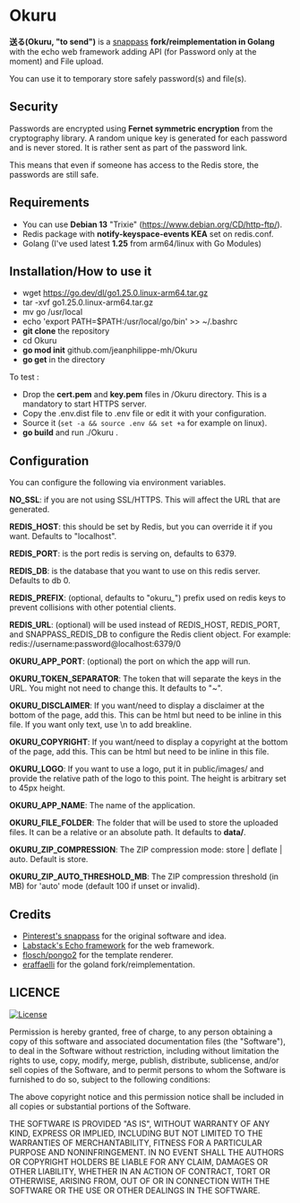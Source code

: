# Okuru
**送る(Okuru, "to send")** is a [snappass](https://github.com/pinterest/snappass) **fork/reimplementation in Golang** with the echo web framework adding API (for Password only at the moment) and File upload.

You can use it to temporary store safely password(s) and file(s).

## Security

Passwords are encrypted using **Fernet symmetric encryption** from the cryptography library. A random unique key is generated for each password and is never stored.
It is rather sent as part of the password link. 

This means that even if someone has access to the Redis store, the passwords are still safe.

## Requirements

* You can use **Debian 13** "Trixie" (https://www.debian.org/CD/http-ftp/).
* Redis package with **notify-keyspace-events KEA** set on redis.conf.
* Golang (I've used latest **1.25** from arm64/linux with Go Modules)

## Installation/How to use it

* wget https://go.dev/dl/go1.25.0.linux-arm64.tar.gz
* tar -xvf go1.25.0.linux-arm64.tar.gz
* mv go /usr/local
* echo 'export PATH=$PATH:/usr/local/go/bin' >> ~/.bashrc
* **git clone** the repository
* cd Okuru
* **go mod init** github.com/jeanphilippe-mh/Okuru
* **go get** in the directory

To test :
* Drop the **cert.pem** and **key.pem** files in /Okuru directory. This is a mandatory to start HTTPS server.
* Copy the .env.dist file to .env file or edit it with your configuration. 
* Source it (``set -a && source .env && set +a`` for example on linux).
* **go build** and run ./Okuru .

## Configuration

You can configure the following via environment variables.

**NO_SSL**: if you are not using SSL/HTTPS. This will affect the URL that are generated.

**REDIS_HOST**: this should be set by Redis, but you can override it if you want. Defaults to "localhost".

**REDIS_PORT**: is the port redis is serving on, defaults to 6379.

**REDIS_DB**: is the database that you want to use on this redis server. Defaults to db 0.

**REDIS_PREFIX**: (optional, defaults to "okuru_") prefix used on redis keys to prevent collisions with other potential clients.

**REDIS_URL**: (optional) will be used instead of REDIS_HOST, REDIS_PORT, and SNAPPASS_REDIS_DB to configure the Redis client object. For example: redis://username:password@localhost:6379/0

**OKURU_APP_PORT**: (optional) the port on which the app will run.

**OKURU_TOKEN_SEPARATOR**: The token that will separate the keys in the URL. You might not need to change this. It defaults to "~".

**OKURU_DISCLAIMER**: If you want/need to display a disclaimer at the bottom of the page, add this. This can be html but need to be inline in this file. If you want only text, use \n to add breakline.

**OKURU_COPYRIGHT**: If you want/need to display a copyright at the bottom of the page, add this. This can be html but need to be inline in this file.

**OKURU_LOGO**: If you want to use a logo, put it in public/images/ and provide the relative path of the logo to this point. The height is arbitrary set to 45px height.

**OKURU_APP_NAME**: The name of the application.

**OKURU_FILE_FOLDER**: The folder that will be used to store the uploaded files. It can be a relative or an absolute path. It defaults to **data/**.

**OKURU_ZIP_COMPRESSION**: The ZIP compression mode: store | deflate | auto. Default is store.

**OKURU_ZIP_AUTO_THRESHOLD_MB**: The ZIP compression threshold (in MB) for 'auto' mode (default 100 if unset or invalid).

## Credits

* [Pinterest's snappass](https://github.com/pinterest/snappass) for the original software and idea.
* [Labstack's Echo framework](https://github.com/labstack/echo) for the web framework.
* [flosch/pongo2](https://github.com/flosch/pongo2) for the template renderer.
* [eraffaelli](https://github.com/eraffaelli/Okuru) for the goland fork/reimplementation.

## LICENCE

[![License](http://img.shields.io/badge/license-mit-blue.svg?style=flat-square)](https://raw.githubusercontent.com/labstack/echo/master/LICENSE)

Permission is hereby granted, free of charge, to any person obtaining a copy of this software and associated documentation files (the "Software"), to deal in the Software without restriction, including without limitation the rights to use, copy, modify, merge, publish, distribute, sublicense, and/or sell copies of the Software, and to permit persons to whom the Software is furnished to do so, subject to the following conditions:

The above copyright notice and this permission notice shall be included in all copies or substantial portions of the Software.

THE SOFTWARE IS PROVIDED "AS IS", WITHOUT WARRANTY OF ANY KIND, EXPRESS OR IMPLIED, INCLUDING BUT NOT LIMITED TO THE WARRANTIES OF MERCHANTABILITY, FITNESS FOR A PARTICULAR PURPOSE AND NONINFRINGEMENT. IN NO EVENT SHALL THE AUTHORS OR COPYRIGHT HOLDERS BE LIABLE FOR ANY CLAIM, DAMAGES OR OTHER LIABILITY, WHETHER IN AN ACTION OF CONTRACT, TORT OR OTHERWISE, ARISING FROM, OUT OF OR IN CONNECTION WITH THE SOFTWARE OR THE USE OR OTHER DEALINGS IN THE SOFTWARE.




